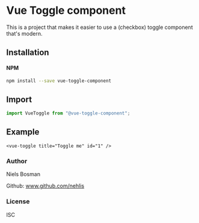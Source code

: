# Vue Toggle component

This is a project that makes it easier to use a (checkbox) toggle component that's modern.

## Installation

#### NPM
```bash
npm install --save vue-toggle-component
```

## Import

```javascript
import VueToggle from "@vue-toggle-component";
```

## Example
```
<vue-toggle title="Toggle me" id="1" />
```

### Author

Niels Bosman

Github: www.github.com/nehlis


### License

ISC
